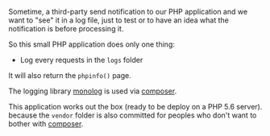 Sometime, a third-party send notification to our PHP application and we want to "see" it in a log file, just to test or to have an idea what the notification is before processing it.

So this small PHP application does only one thing:

- Log every requests in the `logs` folder 

It will also return the `phpinfo()` page.

The logging library [monolog](https://github.com/Seldaek/monolog) is used via [composer](https://getcomposer.org/).

This application works out the box (ready to be deploy on a PHP 5.6 server). because the `vendor` folder is also committed for peoples who don't want to bother with [composer](https://getcomposer.org/).